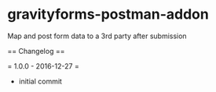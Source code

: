 # gravityforms-postman-addon
Map and post form data to a 3rd party after submission

== Changelog ==

= 1.0.0 - 2016-12-27 =
* initial commit